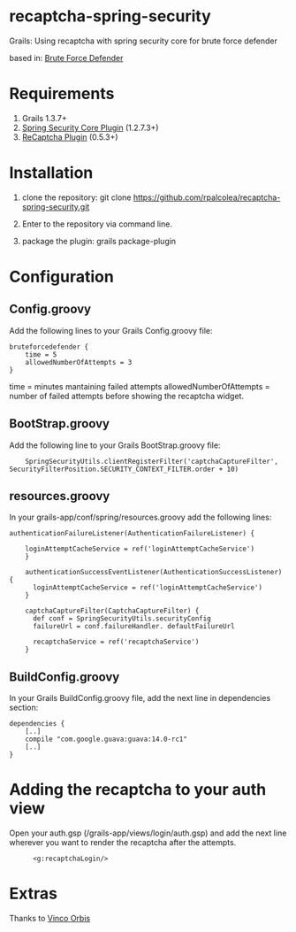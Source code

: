 recaptcha-spring-security
=========================

Grails: Using recaptcha with spring security core for brute force defender

based in: [Brute Force Defender](https://github.com/grygoriy/bruteforcedefender)

Requirements
========================

1. Grails 1.3.7+
2. [Spring Security Core Plugin](http://grails.org/plugin/spring-security-core) (1.2.7.3+)
3. [ReCaptcha Plugin](http://grails.org/plugin/recaptcha) (0.5.3+)

Installation
========================

1. clone the repository: git clone https://github.com/rpalcolea/recaptcha-spring-security.git

2. Enter to the repository via command line.

3. package the plugin: grails package-plugin

Configuration
========================

## Config.groovy

Add the following lines to your Grails Config.groovy file:

	bruteforcedefender {
    	time = 5
    	allowedNumberOfAttempts = 3
	}

time = minutes mantaining failed attempts
allowedNumberOfAttempts = number of failed attempts before showing the recaptcha widget.

## BootStrap.groovy

Add the following line to your Grails BootStrap.groovy file:

        SpringSecurityUtils.clientRegisterFilter('captchaCaptureFilter',  	SecurityFilterPosition.SECURITY_CONTEXT_FILTER.order + 10)

## resources.groovy

In your grails-app/conf/spring/resources.groovy add the following lines:

	authenticationFailureListener(AuthenticationFailureListener) {
    
    	loginAttemptCacheService = ref('loginAttemptCacheService')
    	}

    	authenticationSuccessEventListener(AuthenticationSuccessListener) {
      	  loginAttemptCacheService = ref('loginAttemptCacheService')
    	}

    	captchaCaptureFilter(CaptchaCaptureFilter) {
      	  def conf = SpringSecurityUtils.securityConfig
      	  failureUrl = conf.failureHandler. defaultFailureUrl

      	  recaptchaService = ref('recaptchaService')
    	}

## BuildConfig.groovy

In your Grails BuildConfig.groovy file, add the next line in dependencies section:

	dependencies {
        [..]
        compile "com.google.guava:guava:14.0-rc1"
        [..]
    }
    
Adding the recaptcha to your auth view
======================== 

Open your auth.gsp (/grails-app/views/login/auth.gsp) and add the next line wherever you want to render the recaptcha after the attempts.

          <g:recaptchaLogin/>


Extras
========================

Thanks to [Vinco Orbis](http://www.vincoorbis.com)